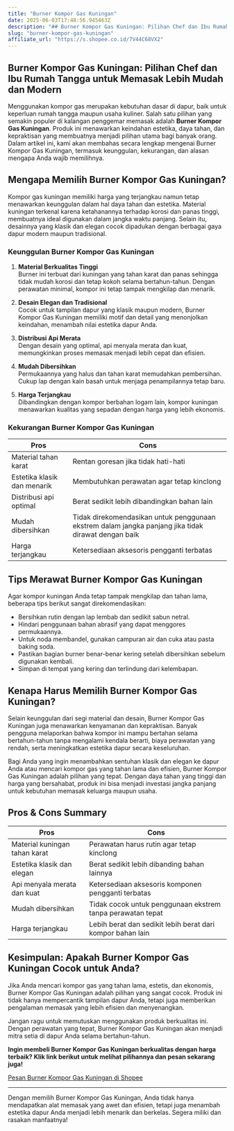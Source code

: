 ```yaml
---
title: "Burner Kompor Gas Kuningan"
date: 2025-06-03T17:48:56.945463Z
description: "## Burner Kompor Gas Kuningan: Pilihan Chef dan Ibu Rumah Tangga untuk Memasak Lebih Mudah dan Modern..."
slug: "burner-kompor-gas-kuningan"
affiliate_url: "https://s.shopee.co.id/7V44C68VX2"
---
```

## Burner Kompor Gas Kuningan: Pilihan Chef dan Ibu Rumah Tangga untuk Memasak Lebih Mudah dan Modern

Menggunakan kompor gas merupakan kebutuhan dasar di dapur, baik untuk keperluan rumah tangga maupun usaha kuliner. Salah satu pilihan yang semakin populer di kalangan penggemar memasak adalah **Burner Kompor Gas Kuningan**. Produk ini menawarkan keindahan estetika, daya tahan, dan kepraktisan yang membuatnya menjadi pilihan utama bagi banyak orang. Dalam artikel ini, kami akan membahas secara lengkap mengenai Burner Kompor Gas Kuningan, termasuk keunggulan, kekurangan, dan alasan mengapa Anda wajib memilihnya.

## Mengapa Memilih Burner Kompor Gas Kuningan?

Kompor gas kuningan memiliki harga yang terjangkau namun tetap menawarkan keunggulan dalam hal daya tahan dan estetika. Material kuningan terkenal karena ketahanannya terhadap korosi dan panas tinggi, membuatnya ideal digunakan dalam jangka waktu panjang. Selain itu, desainnya yang klasik dan elegan cocok dipadukan dengan berbagai gaya dapur modern maupun tradisional.

### Keunggulan Burner Kompor Gas Kuningan

1. **Material Berkualitas Tinggi**  
Burner ini terbuat dari kuningan yang tahan karat dan panas sehingga tidak mudah korosi dan tetap kokoh selama bertahun-tahun. Dengan perawatan minimal, kompor ini tetap tampak mengkilap dan menarik.

2. **Desain Elegan dan Tradisional**  
Cocok untuk tampilan dapur yang klasik maupun modern, Burner Kompor Gas Kuningan memiliki motif dan detail yang menonjolkan keindahan, menambah nilai estetika dapur Anda.

3. **Distribusi Api Merata**  
Dengan desain yang optimal, api menyala merata dan kuat, memungkinkan proses memasak menjadi lebih cepat dan efisien.

4. **Mudah Dibersihkan**  
Permukaannya yang halus dan tahan karat memudahkan pembersihan. Cukup lap dengan kain basah untuk menjaga penampilannya tetap baru.

5. **Harga Terjangkau**  
Dibandingkan dengan kompor berbahan logam lain, kompor kuningan menawarkan kualitas yang sepadan dengan harga yang lebih ekonomis.

### Kekurangan Burner Kompor Gas Kuningan

| Pros                      | Cons                                  |
|----------------------------|--------------------------------------|
| Material tahan karat       | Rentan goresan jika tidak hati-hati |
| Estetika klasik dan menarik | Membutuhkan perawatan agar tetap kinclong  |
| Distribusi api optimal   | Berat sedikit lebih dibandingkan bahan lain |
| Mudah dibersihkan        | Tidak direkomendasikan untuk penggunaan ekstrem dalam jangka panjang jika tidak dirawat dengan baik |
| Harga terjangkau           | Ketersediaan aksesoris pengganti terbatas |

## Tips Merawat Burner Kompor Gas Kuningan

Agar kompor kuningan Anda tetap tampak mengkilap dan tahan lama, beberapa tips berikut sangat direkomendasikan:

- Bersihkan rutin dengan lap lembab dan sedikit sabun netral.
- Hindari penggunaan bahan abrasif yang dapat menggores permukaannya.
- Untuk noda membandel, gunakan campuran air dan cuka atau pasta baking soda.
- Pastikan bagian burner benar-benar kering setelah dibersihkan sebelum digunakan kembali.
- Simpan di tempat yang kering dan terlindung dari kelembapan.

## Kenapa Harus Memilih Burner Kompor Gas Kuningan?

Selain keunggulan dari segi material dan desain, Burner Kompor Gas Kuningan juga menawarkan kenyamanan dan kepraktisan. Banyak pengguna melaporkan bahwa kompor ini mampu bertahan selama bertahun-tahun tanpa mengalami kendala berarti, biaya perawatan yang rendah, serta meningkatkan estetika dapur secara keseluruhan.

Bagi Anda yang ingin menambahkan sentuhan klasik dan elegan ke dapur Anda atau mencari kompor gas yang tahan lama dan efisien, Burner Kompor Gas Kuningan adalah pilihan yang tepat. Dengan daya tahan yang tinggi dan harga yang bersahabat, produk ini bisa menjadi investasi jangka panjang untuk kebutuhan memasak keluarga maupun usaha.

## Pros & Cons Summary

| **Pros**                                | **Cons**                                    |
|----------------------------------------|--------------------------------------------|
| Material kuningan tahan karat          | Perawatan harus rutin agar tetap kinclong |
| Estetika klasik dan elegan            | Berat sedikit lebih dibanding bahan lainnya |
| Api menyala merata dan kuat          | Ketersediaan aksesoris komponen pengganti terbatas |
| Mudah dibersihkan                     | Tidak cocok untuk penggunaan ekstrem tanpa perawatan tepat |
| Harga terjangkau                      | Lebih berat dan sedikit lebih berat dari kompor bahan lain |

## Kesimpulan: Apakah Burner Kompor Gas Kuningan Cocok untuk Anda?

Jika Anda mencari kompor gas yang tahan lama, estetis, dan ekonomis, Burner Kompor Gas Kuningan adalah pilihan yang sangat cocok. Produk ini tidak hanya mempercantik tampilan dapur Anda, tetapi juga memberikan pengalaman memasak yang lebih efisien dan menyenangkan.

Jangan ragu untuk memutuskan menggunakan produk berkualitas ini. Dengan perawatan yang tepat, Burner Kompor Gas Kuningan akan menjadi mitra setia di dapur Anda selama bertahun-tahun.

**Ingin membeli Burner Kompor Gas Kuningan berkualitas dengan harga terbaik? Klik link berikut untuk melihat pilihannya dan pesan sekarang juga!**

[Pesan Burner Kompor Gas Kuningan di Shopee](https://s.shopee.co.id/7V44C68VX2)

---

Dengan memilih Burner Kompor Gas Kuningan, Anda tidak hanya mendapatkan alat memasak yang awet dan efisien, tetapi juga menambah estetika dapur Anda menjadi lebih menarik dan berkelas. Segera miliki dan rasakan manfaatnya!